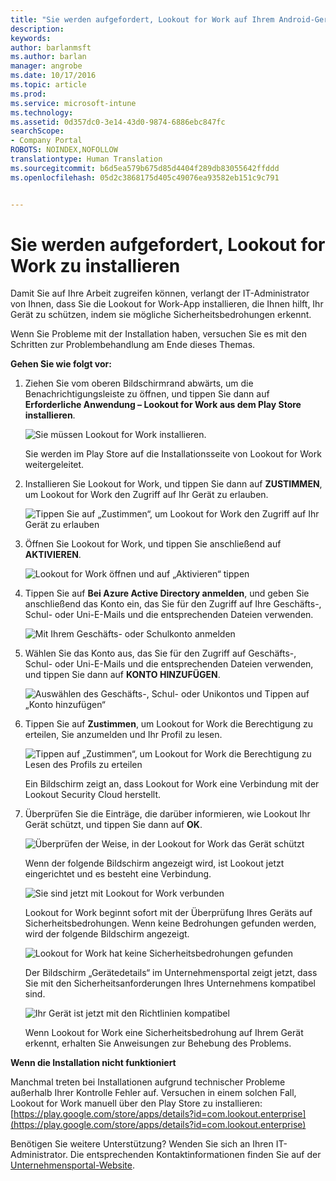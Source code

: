 ```yaml
---
title: "Sie werden aufgefordert, Lookout for Work auf Ihrem Android-Gerät zu installieren | Microsoft-Dokumentation"
description: 
keywords: 
author: barlanmsft
ms.author: barlan
manager: angrobe
ms.date: 10/17/2016
ms.topic: article
ms.prod: 
ms.service: microsoft-intune
ms.technology: 
ms.assetid: 0d357dc0-3e14-43d0-9874-6886ebc847fc
searchScope:
- Company Portal
ROBOTS: NOINDEX,NOFOLLOW
translationtype: Human Translation
ms.sourcegitcommit: b6d5ea579b675d85d4404f289db83055642ffddd
ms.openlocfilehash: 05d2c3868175d405c49076ea93582eb151c9c791


---
```


# <a name="you-are-prompted-to-install-lookout-for-work"></a>Sie werden aufgefordert, Lookout for Work zu installieren

Damit Sie auf Ihre Arbeit zugreifen können, verlangt der IT-Administrator von Ihnen, dass Sie die Lookout for Work-App installieren, die Ihnen hilft, Ihr Gerät zu schützen, indem sie mögliche Sicherheitsbedrohungen erkennt.

Wenn Sie Probleme mit der Installation haben, versuchen Sie es mit den Schritten zur Problembehandlung am Ende dieses Themas.


**Gehen Sie wie folgt vor:**

1.  Ziehen Sie vom oberen Bildschirmrand abwärts, um die Benachrichtigungsleiste zu öffnen, und tippen Sie dann auf **Erforderliche Anwendung – Lookout for Work aus dem Play Store installieren**.

    ![Sie müssen Lookout for Work installieren.](./media/lookout-required-app-install-android.png)

    Sie werden im Play Store auf die Installationsseite von Lookout for Work weitergeleitet.

2.  Installieren Sie Lookout for Work, und tippen Sie dann auf **ZUSTIMMEN**, um Lookout for Work den Zugriff auf Ihr Gerät zu erlauben.

    ![Tippen Sie auf „Zustimmen“, um Lookout for Work den Zugriff auf Ihr Gerät zu erlauben](./media/lookout-accept-store-permissions-android.png)

3. Öffnen Sie Lookout for Work, und tippen Sie anschließend auf **AKTIVIEREN**.

    ![Lookout for Work öffnen und auf „Aktivieren“ tippen](./media/lookout-activate-button-android.png)

4. Tippen Sie auf **Bei Azure Active Directory anmelden**, und geben Sie anschließend das Konto ein, das Sie für den Zugriff auf Ihre Geschäfts-, Schul- oder Uni-E-Mails und die entsprechenden Dateien verwenden.

    ![Mit Ihrem Geschäfts- oder Schulkonto anmelden](./media/lookout-sign-in-azure-android.png)

5. Wählen Sie das Konto aus, das Sie für den Zugriff auf Geschäfts-, Schul- oder Uni-E-Mails und die entsprechenden Dateien verwenden, und tippen Sie dann auf **KONTO HINZUFÜGEN**.

    ![Auswählen des Geschäfts-, Schul- oder Unikontos und Tippen auf „Konto hinzufügen“](./media/lookout-pick-account-android.png)

6. Tippen Sie auf **Zustimmen**, um Lookout for Work die Berechtigung zu erteilen, Sie anzumelden und Ihr Profil zu lesen.

    ![Tippen auf „Zustimmen“, um Lookout for Work die Berechtigung zu Lesen des Profils zu erteilen](./media/lookout-needs-permission-to-view-profile-android.png)

    Ein Bildschirm zeigt an, dass Lookout for Work eine Verbindung mit der Lookout Security Cloud herstellt.

7. Überprüfen Sie die Einträge, die darüber informieren, wie Lookout Ihr Gerät schützt, und tippen Sie dann auf **OK**.

    ![Überprüfen der Weise, in der Lookout for Work das Gerät schützt](./media/lookout-how-it-protects-your-device-android.png)

    Wenn der folgende Bildschirm angezeigt wird, ist Lookout jetzt eingerichtet und es besteht eine Verbindung.

    ![Sie sind jetzt mit Lookout for Work verbunden](./media/lookout-you-are-now-connected-android.png)

    Lookout for Work beginnt sofort mit der Überprüfung Ihres Geräts auf Sicherheitsbedrohungen. Wenn keine Bedrohungen gefunden werden, wird der folgende Bildschirm angezeigt.

    ![Lookout for Work hat keine Sicherheitsbedrohungen gefunden](./media/lookout-scan-no-threats-found-android.png)

    Der Bildschirm „Gerätedetails“ im Unternehmensportal zeigt jetzt, dass Sie mit den Sicherheitsanforderungen Ihres Unternehmens kompatibel sind.

    ![Ihr Gerät ist jetzt mit den Richtlinien kompatibel](./media/lookout-device-now-compliant-android.png)

    Wenn Lookout for Work eine Sicherheitsbedrohung auf Ihrem Gerät erkennt, erhalten Sie Anweisungen zur Behebung des Problems.

**Wenn die Installation nicht funktioniert**

Manchmal treten bei Installationen aufgrund technischer Probleme außerhalb Ihrer Kontrolle Fehler auf. Versuchen in einem solchen Fall, Lookout for Work manuell über den Play Store zu installieren: [https://play.google.com/store/apps/details?id=com.lookout.enterprise](https://play.google.com/store/apps/details?id=com.lookout.enterprise) 

Benötigen Sie weitere Unterstützung? Wenden Sie sich an Ihren IT-Administrator. Die entsprechenden Kontaktinformationen finden Sie auf der [Unternehmensportal-Website](http://portal.manage.microsoft.com).



<!--HONumber=Dec16_HO2-->


